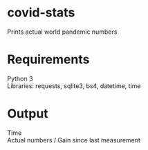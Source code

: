 # covid-stats
Prints actual world pandemic numbers

# Requirements
Python 3 </br>
Libraries: requests, sqlite3, bs4, datetime, time

# Output
Time </br>
Actual numbers / Gain since last measurement
